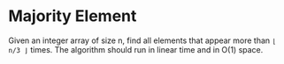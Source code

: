 # Majority Element

Given an integer array of size n, find all elements that appear more than `⌊ n/3 ⌋` times. The algorithm should run in linear time and in O(1) space.
